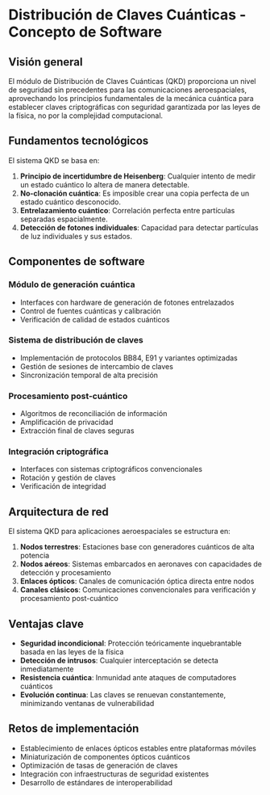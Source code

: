 # Distribución de Claves Cuánticas - Concepto de Software

## Visión general

El módulo de Distribución de Claves Cuánticas (QKD) proporciona un nivel de seguridad sin precedentes para las comunicaciones aeroespaciales, aprovechando los principios fundamentales de la mecánica cuántica para establecer claves criptográficas con seguridad garantizada por las leyes de la física, no por la complejidad computacional.

## Fundamentos tecnológicos

El sistema QKD se basa en:

1. **Principio de incertidumbre de Heisenberg**: Cualquier intento de medir un estado cuántico lo altera de manera detectable.
2. **No-clonación cuántica**: Es imposible crear una copia perfecta de un estado cuántico desconocido.
3. **Entrelazamiento cuántico**: Correlación perfecta entre partículas separadas espacialmente.
4. **Detección de fotones individuales**: Capacidad para detectar partículas de luz individuales y sus estados.

## Componentes de software

### Módulo de generación cuántica
- Interfaces con hardware de generación de fotones entrelazados
- Control de fuentes cuánticas y calibración
- Verificación de calidad de estados cuánticos

### Sistema de distribución de claves
- Implementación de protocolos BB84, E91 y variantes optimizadas
- Gestión de sesiones de intercambio de claves
- Sincronización temporal de alta precisión

### Procesamiento post-cuántico
- Algoritmos de reconciliación de información
- Amplificación de privacidad
- Extracción final de claves seguras

### Integración criptográfica
- Interfaces con sistemas criptográficos convencionales
- Rotación y gestión de claves
- Verificación de integridad

## Arquitectura de red

El sistema QKD para aplicaciones aeroespaciales se estructura en:

1. **Nodos terrestres**: Estaciones base con generadores cuánticos de alta potencia
2. **Nodos aéreos**: Sistemas embarcados en aeronaves con capacidades de detección y procesamiento
3. **Enlaces ópticos**: Canales de comunicación óptica directa entre nodos
4. **Canales clásicos**: Comunicaciones convencionales para verificación y procesamiento post-cuántico

## Ventajas clave

- **Seguridad incondicional**: Protección teóricamente inquebrantable basada en las leyes de la física
- **Detección de intrusos**: Cualquier interceptación se detecta inmediatamente
- **Resistencia cuántica**: Inmunidad ante ataques de computadores cuánticos
- **Evolución continua**: Las claves se renuevan constantemente, minimizando ventanas de vulnerabilidad

## Retos de implementación

- Establecimiento de enlaces ópticos estables entre plataformas móviles
- Miniaturización de componentes ópticos cuánticos
- Optimización de tasas de generación de claves
- Integración con infraestructuras de seguridad existentes
- Desarrollo de estándares de interoperabilidad
